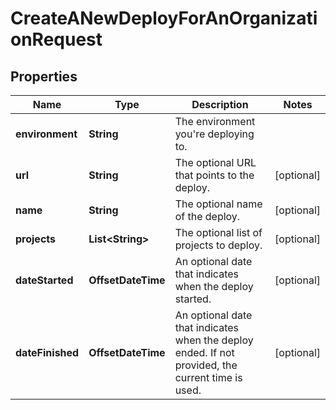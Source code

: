 

# CreateANewDeployForAnOrganizationRequest


## Properties

| Name | Type | Description | Notes |
|------------ | ------------- | ------------- | -------------|
|**environment** | **String** | The environment you&#39;re deploying to. |  |
|**url** | **String** | The optional URL that points to the deploy. |  [optional] |
|**name** | **String** | The optional name of the deploy. |  [optional] |
|**projects** | **List&lt;String&gt;** | The optional list of projects to deploy. |  [optional] |
|**dateStarted** | **OffsetDateTime** | An optional date that indicates when the deploy started. |  [optional] |
|**dateFinished** | **OffsetDateTime** | An optional date that indicates when the deploy ended. If not provided, the current time is used. |  [optional] |



